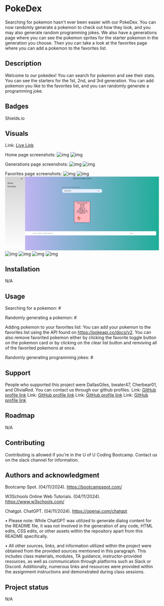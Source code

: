 # PokeDex
Searching for pokemon hasn't ever been easier with our PokeDex. You can now randomly generate a pokemon to check out how they look, and you may also generate random programming jokes. We also have a generations page where you can see the pokemon sprites for the starter pokemon in the generation you choose. Then you can take a look at the favorites page where you can add a pokemon to the favorites list.

## Description
Welcome to our pokedex! You can search for pokemon and see their stats. You can see the starters for the 1st, 2nd, and 3rd generation. You can add pokemon you like to the favorites list, and you can randomly generate a programming joke.

## Badges
Shields.io

## Visuals
Link: <a href="https://DallasGiles.github.io/pokedex/" alt="live site link">Live Link</a>

Home page screenshots:
![img](./assets/images/#.png)
![img](./assets/images/#.png)

Generations page screenshots:
![img](./assets/images/#.png)
![img](./assets/images/#.png)

Favorites page screenshots:
![img](./assets/images/Navigation.png)
![img](./assets/images/Darkmode.png)
![img](./assets/images/Searched.png)
![img](./assets/images/Favorited.png)
![img](./assets/images/PageRefresh1.png)
![img](./assets/images/ClearList.png)
![img](./assets/images/PageRefresh2.png)

## Installation
N/A

## Usage
Searching for a pokemon: #

Randomly generating a pokemon: #

Adding pokemon to your favorites list: You can add your pokemon to the favorites list using the API found on https://pokeapi.co/docs/v2. You can also remove favorited pokemon either by clicking the favorite toggle button on the pokemon card or by clicking on the clear list button and removing all of the favorited pokemons at once.

Randomly generating programming jokes: #

## Support
People who supported this project were DallasGiles, bwater47, Cherbear01, and OliviaRod. You can contact us through our github profiles.
Link: <a href="https://github.com/DallasGiles" alt="GitHub Link">GitHub profile link</a>
Link: <a href="https://github.com/bwater47" alt="GitHub Link">GitHub profile link</a>
Link: <a href="https://github.com/Cherbear01" alt="GitHub Link">GitHub profile link</a>
Link: <a href="https://github.com/OliviaRod" alt="GitHub Link">GitHub profile link</a>

## Roadmap
N/A

## Contributing
Contributing is allowed if you're in the U of U Coding Bootcamp. Contact us on the slack channel for information.

## Authors and acknowledgment
Bootcamp Spot. (04/11/2024). https://bootcampspot.com/

W3Schools Online Web Tutorials. (04/11/2024). https://www.w3schools.com/ 

Chatgpt. ChatGPT. (04/11/2024). https://openai.com/chatgpt

• Please note: While ChatGPT was utilized to generate dialog content for the README file, it was not involved in the generation of any code, HTML edits, CSS edits, or other assets within the repository apart from this README specifically.

• All other sources, links, and information utilized within the project were obtained from the provided sources mentioned in this paragraph. This includes class materials, modules, TA guidance, instructor-provided resources, as well as communication through platforms such as Slack or Discord. Additionally, numerous links and resources were provided within the assignment instructions and demonstrated during class sessions.

## Project status
N/A
